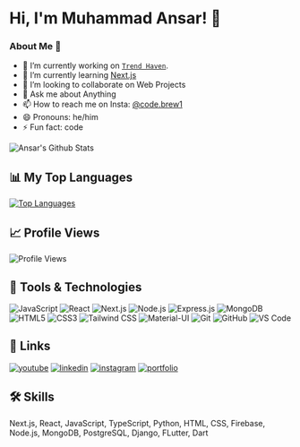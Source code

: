 # Hi, I'm Muhammad Ansar! 👋

### About Me 👋

- 🔭 I’m currently working on [`Trend Haven`](https://github.com/ansar062/trend-haven).
- 🌱 I’m currently learning [Next.js](https://nextjs.org/)
- 👯 I’m looking to collaborate on Web Projects
- 💬 Ask me about Anything
- 📫 How to reach me on Insta: [@code.brew1](https://www.instagram.com/code.brew1/)
- 😄 Pronouns: he/him
- ⚡ Fun fact: code

![Ansar's Github Stats](https://github-readme-stats.vercel.app/api?username=ansar062&show_icons=true&theme=react)

## 📊 My Top Languages

[![Top Languages](https://github-readme-stats.vercel.app/api/top-langs/?username=ansar062&layout=compact&theme=radical)](https://github.com/phuc-mai)

## 📈 Profile Views

![Profile Views](https://komarev.com/ghpvc/?username=ansar062&color=brightgreen)

## 🔧 Tools & Technologies 

![JavaScript](https://img.shields.io/badge/JavaScript-F7DF1E?style=flat&logo=javascript&logoColor=black)
![React](https://img.shields.io/badge/React-61DAFB?style=flat&logo=react&logoColor=white)
![Next.js](https://img.shields.io/badge/Next.js-000000?style=flat&logo=next.js&logoColor=white)
![Node.js](https://img.shields.io/badge/Node.js-339933?style=flat&logo=node.js&logoColor=white)
![Express.js](https://img.shields.io/badge/Express.js-000000?style=flat&logo=express&logoColor=white)
![MongoDB](https://img.shields.io/badge/MongoDB-47A248?style=flat&logo=mongodb&logoColor=white)
![HTML5](https://img.shields.io/badge/HTML5-E34F26?style=flat&logo=html5&logoColor=white)
![CSS3](https://img.shields.io/badge/CSS3-1572B6?style=flat&logo=css3&logoColor=white)
![Tailwind CSS](https://img.shields.io/badge/Tailwind%20CSS-38B2AC?style=flat&logo=tailwind-css&logoColor=white)
![Material-UI](https://img.shields.io/badge/Material--UI-0081CB?style=flat&logo=material-ui&logoColor=white)
![Git](https://img.shields.io/badge/Git-F05032?style=flat&logo=git&logoColor=white)
![GitHub](https://img.shields.io/badge/GitHub-181717?style=flat&logo=github&logoColor=white)
![VS Code](https://img.shields.io/badge/VS%20Code-007ACC?style=flat&logo=visual-studio-code&logoColor=white)

## 🔗 Links

[![youtube](https://img.shields.io/badge/youtube-ff0000?style=for-the-badge&logo=youtube&logoColor=white)](https://www.youtube.com/@codebrew1)
[![linkedin](https://img.shields.io/badge/linkedin-0A66C2?style=for-the-badge&logo=linkedin&logoColor=white)](https://www.linkedin.com/in/codebrew1/)
[![instagram](https://img.shields.io/badge/instagram-1DA1F2?style=for-the-badge&logo=instagram&logoColor=white)](http://instagram.com/code.brew1/)
[![portfolio](https://img.shields.io/badge/my_portfolio-000?style=for-the-badge&logo=ko-fi&logoColor=white)](http://muhammad-ansar-portfolio.vercel.app/)


## 🛠 Skills
Next.js, React, JavaScript, TypeScript, Python, HTML, CSS, Firebase, Node.js, MongoDB, PostgreSQL, Django, FLutter, Dart
